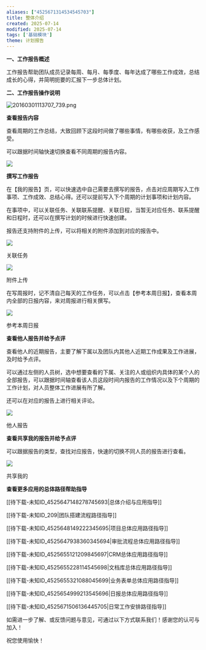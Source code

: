 ```yaml
---
aliases: ["4525671314534545703"]
title: 整体介绍
created: 2025-07-14
modified: 2025-07-14
tags: ['基础模块']
theme: 计划报告
---
```


**一、工作报告概述**

工作报告帮助团队成员记录每周、每月、每季度、每年达成了哪些工作成效，总结成长的心得，并简明扼要的汇报下一步总体计划。

**二、工作报告操作说明**

![](9d147ef7e4d992b50807d609b6557946.jpg "20160301113707_739.png")

**查看报告内容**

查看周期的工作总结，大致回顾下这段时间做了哪些事情，有哪些收获，及工作感受。

可以跟据时间轴快速切换查看不同周期的报告内容。

**![](8df75b73a8a7b5cfed8115e8ffea724e.jpg)**

**撰写工作报告**

在【我的报告】页，可以快速选中自己需要去撰写的报告，点击对应周期写入工作事项、工作成效、总结心得。还可以提前写入下个周期的计划事项和计划内容。

在事项中，可以关联任务、关联联系提醒、关联日程，当暂无对应任务、联系提醒和日程时，还可以在撰写计划的时候进行快速创建。

报告还支持附件的上传，可以将相关的附件添加到对应的报告中。

![](d8ce69ddff2a5508c00a6a2bc7c2edbf.jpg)

关联任务

![](59508d23e1910ecfba6831a7cc20cb4d.jpg)

附件上传

在写周报时，记不清自己每天的工作任务，可以点击【参考本周日报】，查看本周内全部的日报内容，来对周报进行相关撰写。

![](173bdc8388de09087b944d147ec53b92.jpg)

参考本周日报

**查看他人报告并给予点评**

查看他人的近期报告，主要了解下属以及团队内其他人近期工作成果及工作进展，及时给予点评。

可以通过左侧的人员树，选中想要查看的下属、关注的人或组织内具体的某个人的全部报告，可以跟据时间轴查看该人员这段时间内报告的工作情况以及下个周期的工作计划，对人员整体工作进展有所了解。

还可以在对应的报告上进行相关评论。

![](396eb6c32ba9714eb33512e28fba4639.jpg)

他人报告

**查看共享我的报告并给予点评**

可以跟据报告的类型，查找对应报告，快速的切换不同人员的报告进行查看。

**![](ee48f7ce005a1549ea2581aef18a57d6.jpg)**

共享我的

**查看更多应用的总体路径帮助指导**

[[待下载-未知ID_4525647148278745693|总体介绍与应用指导]]

[[待下载-未知ID_209|团队搭建流程路径指导]]

[[待下载-未知ID_4525648149222345695|项目总体应用路径指导]]

[[待下载-未知ID_4525647938360345694|审批流程总体应用路径指导]]

[[待下载-未知ID_4525655121209845697|CRM总体应用路径指导]]

[[待下载-未知ID_4525655228114545698|文档库总体应用路径指导]]

[[待下载-未知ID_4525655321088045699|业务表单总体应用路径指导]]

[[待下载-未知ID_4525654999213545696|日报总体应用路径指导]]

[[待下载-未知ID_4525671506136445705|日常工作安排路径指导]]

如需进一步了解、或反馈问题与意见，可通过以下方式联系我们！感谢您的认可与加入！

祝您使用愉快！